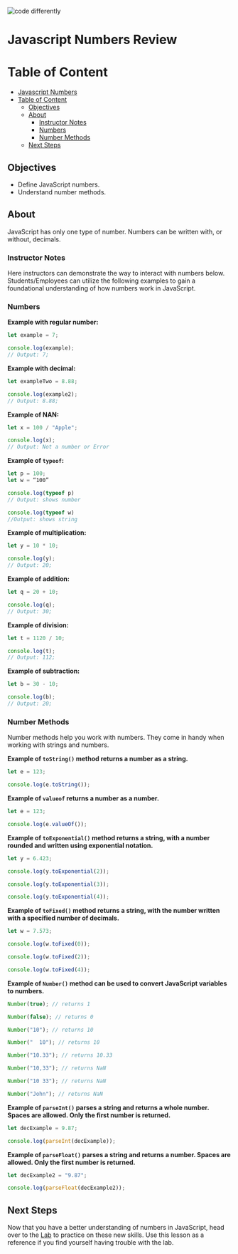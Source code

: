 ![code differently](https://user-images.githubusercontent.com/54545904/91590200-f82ec600-e928-11ea-9433-eea450388abf.png)

# Javascript Numbers Review

# Table of Content

- [Javascript Numbers](#javascript-numbers)
- [Table of Content](#table-of-content)
  - [Objectives](#objectives)
  - [About](#about)
    - [Instructor Notes](#instructor-notes)
    - [Numbers](#numbers)
    - [Number Methods](#number-methods)
  - [Next Steps](#next-steps)

## Objectives

- Define JavaScript numbers.
- Understand number methods.

## About

JavaScript has only one type of number. Numbers can be written with, or without, decimals.

### Instructor Notes

Here instructors can demonstrate the way to interact with numbers below. Students/Employees can utilize the following examples to gain a foundational understanding of how numbers work in JavaScript.

### Numbers

**Example with regular number:**

```js
let example = 7;

console.log(example);
// Output: 7;
```

**Example with decimal:**

```js
let exampleTwo = 8.88;

console.log(example2);
// Output: 8.88;
```

**Example of NAN:**

```js
let x = 100 / "Apple";

console.log(x);
// Output: Not a number or Error
```

**Example of `typeof`:**

```js
let p = 100;
let w = “100”

console.log(typeof p)
// Output: shows number

console.log(typeof w)
//Output: shows string
```

**Example of multiplication:**

```js
let y = 10 * 10;

console.log(y);
// Output: 20;
```

**Example of addition:**

```js
let q = 20 + 10;

console.log(q);
// Output: 30;
```

**Example of division:**

```js
let t = 1120 / 10;

console.log(t);
// Output: 112;
```

**Example of subtraction:**

```js
let b = 30 - 10;

console.log(b);
// Output: 20;
```

### Number Methods

Number methods help you work with numbers. They come in handy when working with strings and numbers.

**Example of `toString()` method returns a number as a string.**

```js
let e = 123;

console.log(e.toString());
```

**Example of `valueof` returns a number as a number.**

```js
let e = 123;

console.log(e.valueOf());
```

**Example of `toExponential()` method returns a string, with a number rounded and written using exponential notation.**

```js
let y = 6.423;

console.log(y.toExponential(2));

console.log(y.toExponential(3));

console.log(y.toExponential(4));
```

**Example of `toFixed()` method returns a string, with the number written with a specified number of decimals.**

```js
let w = 7.573;

console.log(w.toFixed(0));

console.log(w.toFixed(2));

console.log(w.toFixed(4));
```

**Example of `Number()` method can be used to convert JavaScript variables to numbers.**

```js
Number(true); // returns 1

Number(false); // returns 0

Number("10"); // returns 10

Number("  10"); // returns 10

Number("10.33"); // returns 10.33

Number("10,33"); // returns NaN

Number("10 33"); // returns NaN

Number("John"); // returns NaN
```

**Example of `parseInt()` parses a string and returns a whole number. Spaces are allowed. Only the first number is returned.**

```js
let decExample = 9.87;

console.log(parseInt(decExample));
```

**Example of `parseFloat()` parses a string and returns a number. Spaces are allowed. Only the first number is returned.**

```js
let decExample2 = "9.87";

console.log(parseFloat(decExample2));
```

## Next Steps

Now that you have a better understanding of numbers in JavaScript, head over to the [Lab](../Numbers/js-numbers-drill.md) to practice on these new skills. Use this lesson as a reference if you find yourself having trouble with the lab.
